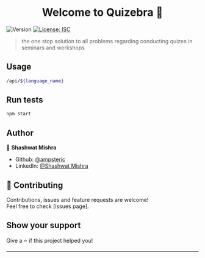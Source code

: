 <h1 align="center">Welcome to Quizebra 👋</h1>
<p>
  <img alt="Version" src="https://img.shields.io/badge/version-1.0.0-blue.svg?cacheSeconds=2592000" />
  <a href="#" target="_blank">
    <img alt="License: ISC" src="https://img.shields.io/badge/License-ISC-yellow.svg" />
  </a>
</p>

> the one stop solution to all problems regarding conducting quizes in seminars and workshops

## Usage

```sh
/api/${language_name}
```

## Run tests

```sh
npm start
```

## Author

👤 **Shashwat Mishra**

* Github: [@ampsteric](https://github.com/ampsteric)
* LinkedIn: [@Shashwat Mishra](https://linkedin.com/in/ShashwatMishra)

## 🤝 Contributing

Contributions, issues and feature requests are welcome!<br />Feel free to check [issues page]. 

## Show your support

Give a ⭐️ if this project helped you!

***
